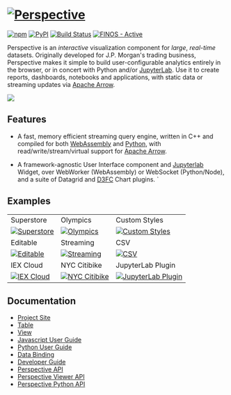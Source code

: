 # [![Perspective](https://perspective.finos.org/img/logo_inverted_tiny.png)](https://perspective.finos.org/)

[![npm](https://img.shields.io/npm/v/@finos/perspective.svg?style=flat-square)](https://www.npmjs.com/package/@finos/perspective)
[![PyPI](https://img.shields.io/pypi/v/perspective-python.svg?style=flat-square)](https://pypi.python.org/pypi/perspective-python)
[![Build Status](https://dev.azure.com/finosfoundation/perspective/_apis/build/status/finos.perspective?branchName=master)](https://dev.azure.com/finosfoundation/perspective/_build/latest?definitionId=1&branchName=master)
[![FINOS - Active](https://cdn.jsdelivr.net/gh/finos/contrib-toolbox@master/images/badge-active.svg)](https://finosfoundation.atlassian.net/wiki/display/FINOS/Active)

Perspective is an <i>interactive</i> visualization component for <i>large</i>, <i>real-time</i>
datasets. Originally developed for J.P. Morgan's trading business,  Perspective
makes it simple to build user-configurable analytics entirely in the
browser, or in concert with Python and/or
[JupyterLab](https://jupyterlab.readthedocs.io/en/stable/).
Use it to create reports, dashboards, notebooks and applications, with static
data or streaming updates via [Apache Arrow](https://arrow.apache.org/).

<img src="https://perspective.finos.org/img/demo_small.gif">

## Features

- A fast, memory efficient streaming query engine, written in C++ and compiled for both [WebAssembly](https://webassembly.org/) and [Python](https://www.python.org/), with read/write/stream/virtual support for [Apache Arrow](https://arrow.apache.org/).

- A framework-agnostic User Interface component and [Jupyterlab](https://jupyterlab.readthedocs.io/en/stable/) Widget, over WebWorker (WebAssembly) or WebSocket (Python/Node), and a suite of Datagrid and [D3FC](https://d3fc.io/) Chart plugins.
`
## Examples
||||
|:--|:--|:--|
|Superstore|Olympics|Custom Styles|
|[![Superstore](https://bl.ocks.org/texodus/raw/803de90736a3641ad91c5c7a1b49d0a7/thumbnail.png)](https://bl.ocks.org/texodus/803de90736a3641ad91c5c7a1b49d0a7)|[![Olympics](http://bl.ocks.org/texodus/raw/efd4a857aca9a52ab6cddbb6e1f701c9/c6c0fb7611ca742830e05cce667678c25b6f288a/thumbnail.png)](https://bl.ocks.org/texodus/efd4a857aca9a52ab6cddbb6e1f701c9)|[![Custom Styles](http://bl.ocks.org/texodus/raw/c42f3189699bd29cf20bbe7dce767b07/62d75a47e049602312ba2597bfd37eb032b156f0/thumbnail.png)](http://bl.ocks.org/texodus/c42f3189699bd29cf20bbe7dce767b07)|
|Editable|Streaming|CSV|
|[![Editable](https://bl.ocks.org/texodus/raw/45b868833c9f456bd39a51e606412c5d/e590d237a5237790694946018680719c9fef56cb/thumbnail.png)](https://bl.ocks.org/texodus/45b868833c9f456bd39a51e606412c5d)|[![Streaming](https://bl.ocks.org/texodus/raw/9bec2f8041471bafc2c56db2272a9381/c69c2cfacb23015f3aaeab3555a0035702ffdb1c/thumbnail.png)](https://bl.ocks.org/texodus/9bec2f8041471bafc2c56db2272a9381)|[![CSV](https://bl.ocks.org/texodus/raw/02d8fd10aef21b19d6165cf92e43e668/5e78be024893aa651fcdfac816841d54777ccdec/thumbnail.png)](https://bl.ocks.org/texodus/02d8fd10aef21b19d6165cf92e43e668)|
|IEX Cloud|NYC Citibike|JupyterLab Plugin|
|[![IEX Cloud](https://bl.ocks.org/texodus/raw/eb151fdd9f98bde987538cbc20e003f6/79d409006f50b24f1607758945144b392e4921a2/thumbnail.png)](https://bl.ocks.org/texodus/eb151fdd9f98bde987538cbc20e003f6)|[![NYC Citibike](https://bl.ocks.org/texodus/raw/bc8d7e6f72e09c9dbd7424b4332cacad/f704ce53a3f453f8fe66bd9ff4ead831786384ea/thumbnail.png)](https://bl.ocks.org/texodus/bc8d7e6f72e09c9dbd7424b4332cacad)|[![JupyterLab Plugin](https://perspective.finos.org/img/jupyterlab.png)](http://beta.mybinder.org/v2/gh/finos/perspective/master?urlpath=lab/tree/examples/jupyter-notebooks)|



## Documentation

* [Project Site](https://perspective.finos.org/)
* [Table](https://perspective.finos.org/docs/md/table.html)
* [View](https://perspective.finos.org/docs/md/view.html)
* [Javascript User Guide](https://perspective.finos.org/docs/md/js.html)
* [Python User Guide](https://perspective.finos.org/docs/md/python.html)
* [Data Binding](https://perspective.finos.org/docs/md/table.html)
* [Developer Guide](https://perspective.finos.org/docs/md/development.html)
* [Perspective API](https://github.com/finos/perspective/blob/master/packages/perspective/README.md)
* [Perspective Viewer API](https://github.com/finos/perspective/blob/master/packages/perspective-viewer/README.md)
* [Perspective Python API](https://perspective.finos.org/docs/obj/perspective-python.html)

